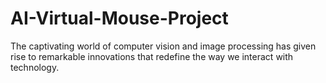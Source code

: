 # AI-Virtual-Mouse-Project
The captivating world of computer vision and image processing has given rise to remarkable innovations that redefine the way we interact with technology. 
